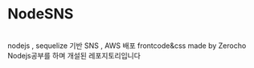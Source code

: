 # NodeSNS
<BR>
nodejs , sequelize 기반 SNS , AWS 배포 frontcode&amp;css made by Zerocho
<br>
  Nodejs공부를 하며 개설된 레포지토리입니다
